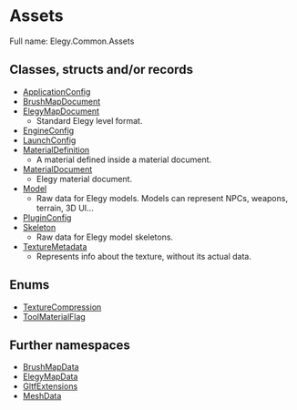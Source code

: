 ﻿
# Assets

Full name: Elegy.Common.Assets

## Classes, structs and/or records

* [ApplicationConfig](ApplicationConfig.md)
* [BrushMapDocument](BrushMapDocument.md)
* [ElegyMapDocument](ElegyMapDocument.md)
  * Standard Elegy level format. 
* [EngineConfig](EngineConfig.md)
* [LaunchConfig](LaunchConfig.md)
* [MaterialDefinition](MaterialDefinition.md)
  * A material defined inside a material document. 
* [MaterialDocument](MaterialDocument.md)
  * Elegy material document. 
* [Model](Model.md)
  * Raw data for Elegy models. Models can represent NPCs, weapons, terrain, 3D UI...
* [PluginConfig](PluginConfig.md)
* [Skeleton](Skeleton.md)
  * Raw data for Elegy model skeletons. 
* [TextureMetadata](TextureMetadata.md)
  * Represents info about the texture, without its actual data. 

## Enums

* [TextureCompression](TextureCompression.md)
* [ToolMaterialFlag](ToolMaterialFlag.md)

## Further namespaces

* [BrushMapData](BrushMapData/index.md)
* [ElegyMapData](ElegyMapData/index.md)
* [GltfExtensions](GltfExtensions/index.md)
* [MeshData](MeshData/index.md)

